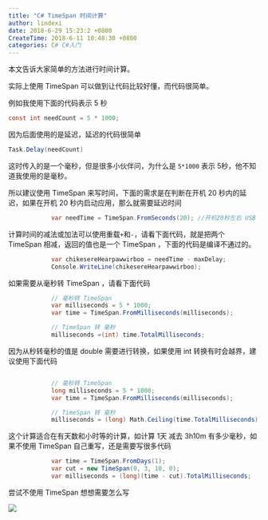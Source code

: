 ```yaml
---
title: "C# TimeSpan 时间计算"
author: lindexi
date: 2018-6-29 15:23:2 +0800
CreateTime: 2018-6-11 10:48:30 +0800
categories: C# C#入门
---
```


本文告诉大家简单的方法进行时间计算。

<!--more-->


<!-- 标签：C#，C#入门 -->

实际上使用 TimeSpan 可以做到让代码比较好懂，而代码很简单。

例如我使用下面的代码表示 5 秒

```csharp
const int needCount = 5 * 1000;
```

因为后面使用的是延迟，延迟的代码很简单

```csharp
Task.Delay(needCount)
```

这时传入的是一个毫秒，但是很多小伙伴问，为什么是 `5*1000` 表示 5秒，他不知道我使用的是毫秒。

所以建议使用 TimeSpan 来写时间，下面的需求是在判断在开机 20 秒内的延迟，如果在开机 20 秒内启动应用，那么就需要延迟时间

```csharp
            var needTime = TimeSpan.FromSeconds(20); //开机20秒左右 USB 已经加载完成
```

计算时间的减法或加法可以使用重载`+`和`-`，请看下面代码，就是把两个 TimeSpan 相减，返回的值也是一个 TimeSpan ，下面的代码是编译不通过的。

```csharp
            var chikesereHearpawwirboo = needTime - maxDelay;
            Console.WriteLine(chikesereHearpawwirboo);
```

如果需要从毫秒转 TimeSpan ，请看下面代码

```csharp
            // 毫秒转 TimeSpan
            var milliseconds = 5 * 1000;
            var time = TimeSpan.FromMilliseconds(milliseconds);

            // TimeSpan 转 毫秒
            milliseconds =(int) time.TotalMilliseconds;
```

因为从秒转毫秒的值是 double 需要进行转换，如果使用 int 转换有时会越界，建议使用下面代码

```csharp

            // 毫秒转 TimeSpan
            long milliseconds = 5 * 1000;
            var time = TimeSpan.FromMilliseconds(milliseconds);

            // TimeSpan 转 毫秒
            milliseconds = (long) Math.Ceiling(time.TotalMilliseconds);
```

这个计算适合在有天数和小时等的计算，如计算 1天 减去 3h10m 有多少毫秒，如果不使用 TimeSpan 自己重写，还是需要写很多代码

```csharp
            var time = TimeSpan.FromDays(1);
            var cut = new TimeSpan(0, 3, 10, 0);
            var milliseconds = (long)(time - cut).TotalMilliseconds;
```

尝试不使用 TimeSpan 想想需要怎么写

![](http://7xqpl8.com1.z0.glb.clouddn.com/lindexi%2F2018612935409133.jpg)

